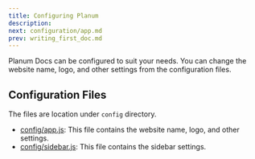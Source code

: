 ```yaml
---
title: Configuring Planum
description:
next: configuration/app.md
prev: writing_first_doc.md
---
```


Planum Docs can be configured to suit your needs. You can change the website name, logo, and other settings from the configuration files.

## Configuration Files

The files are location under `config` directory.

- [config/app.js](/configuration/app.html): This file contains the website name, logo, and other settings.
- [config/sidebar.js](/configuration/sidebar.html): This file contains the sidebar settings.
